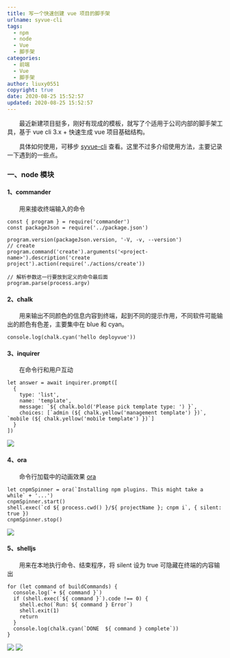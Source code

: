 ```yaml
---
title: 写一个快速创建 vue 项目的脚手架
urlname: syvue-cli
tags:
  - npm
  - node
  - Vue
  - 脚手架
categories:
  - 前端
  - Vue
  - 脚手架
author: liuxy0551
copyright: true
date: 2020-08-25 15:52:57
updated: 2020-08-25 15:52:57
---
```


&emsp;&emsp;最近新建项目挺多，刚好有现成的模板，就写了个适用于公司内部的脚手架工具，基于 vue cli 3.x + 快速生成 vue 项目基础结构。

<!--more-->

&emsp;&emsp;具体如何使用，可移步 <a href="https://www.npmjs.com/package/syvue-cli" target="_black">syvue-cli</a> 查看。这里不过多介绍使用方法，主要记录一下遇到的一些点。



### 一、node 模块

#### 1、commander

&emsp;&emsp;用来接收终端输入的命令
```
const { program } = require('commander')
const packageJson = require('../package.json')

program.version(packageJson.version, '-V, -v, --version')
// create
program.command('create').arguments('<project-name>').description('create project').action(require('./actions/create'))

// 解析参数这一行要放到定义的命令最后面
program.parse(process.argv)
```

#### 2、chalk

&emsp;&emsp;用来输出不同颜色的信息内容到终端，起到不同的提示作用，不同软件可能输出的颜色有色差，主要集中在 blue 和 cyan。
```
console.log(chalk.cyan('hello deployvue'))
```

#### 3、inquirer

&emsp;&emsp;在命令行和用户互动
```
let answer = await inquirer.prompt([
  {
    type: 'list',
    name: 'template',
    message: `${ chalk.bold('Please pick template type: ') }`,
    choices: [`admin (${ chalk.yellow('management template') })`, `mobile (${ chalk.yellow('mobile template') })`]
  }
])
```
![](https://liuxianyu.cn/image-hosting/posts/syvue-cli/1.png)

#### 4、ora

&emsp;&emsp;命令行加载中的动画效果 <a href="https://www.npmjs.com/package/ora" target="_black">ora</a>

```
let cnpmSpinner = ora(`Installing npm plugins. This might take a while` + '...')
cnpmSpinner.start()
shell.exec(`cd ${ process.cwd() }/${ projectName }; cnpm i`, { silent: true })
cnpmSpinner.stop()
```

![](https://liuxianyu.cn/image-hosting/posts/syvue-cli/2.svg)


#### 5、shelljs

&emsp;&emsp;用来在本地执行命令、结束程序，将 silent 设为 true 可隐藏在终端的内容输出
```
for (let command of buildCommands) {
  console.log(`+ ${ command }`)
  if (shell.exec(`${ command }`).code !== 0) {
    shell.echo(`Run: ${ command } Error`)
    shell.exit(1)
    return
  }
  console.log(chalk.cyan(`DONE  ${ command } complete`))
}
```
![](https://liuxianyu.cn/image-hosting/posts/syvue-cli/3.png)
![](https://liuxianyu.cn/image-hosting/posts/syvue-cli/4.png)



